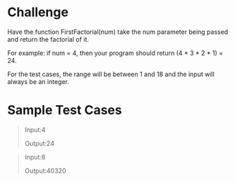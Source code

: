 # Challenge
Have the function FirstFactorial(num) take the num parameter being passed and return the factorial of it. 

For example: if num = 4, then your program should return (4 * 3 * 2 * 1) = 24. 

For the test cases, the range will be between 1 and 18 and the input will always be an integer. 

# Sample Test Cases
>Input:4
>
>Output:24


>Input:8
>
>Output:40320
